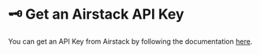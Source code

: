 # 🗝️ Get an Airstack API Key

You can get an API Key from Airstack by following the documentation [here](https://app.bitly.com/Bn9tntEUUft/links/bit.ly/41h8IhD/details).

